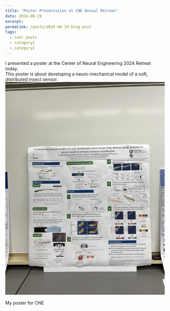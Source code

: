 ```yaml
---
title: 'Poster Presentation at CNE Annual Retreat'
date: 2024-08-19
excerpt:  
permalink: /posts/2024-08-19-blog-post
tags:
  - cool posts
  - category1
  - category2
---
```


I presented a poster at the Center of Neural Engineering 2024 Retreat today.  
This poster is about developing a neuro-mechanical model of a soft, distributed insect sensor.
![CNE](../images/posterCNE.jpg)
<p align="left">My poster for CNE</p>
